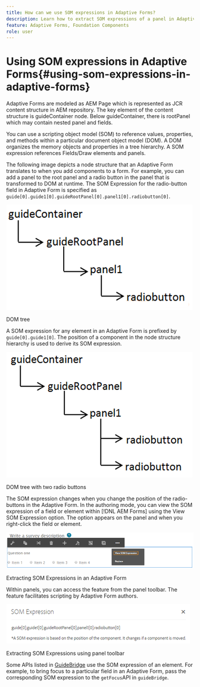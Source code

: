 ```yaml
---
title: How can we use SOM expressions in Adaptive Forms?
description: Learn how to extract SOM expressions of a panel in Adaptive Forms.
feature: Adaptive Forms, Foundation Components
role: user
---
```


# Using SOM expressions in Adaptive Forms{#using-som-expressions-in-adaptive-forms}

Adaptive Forms are modeled as AEM Page which is represented as JCR content structure in AEM repository. The key element of the content structure is guideContainer node. Below guideContainer, there is rootPanel which may contain nested panel and fields.

You can use a scripting object model (SOM) to reference values, properties, and methods within a particular document object model (DOM). A DOM organizes the memory objects and properties in a tree hierarchy. A SOM expression references Fields/Draw elements and panels.

The following image depicts a node structure that an Adaptive Form translates to when you add components to a form. For example, you can add a panel to the root panel and a radio button in the panel that is transformed to DOM at runtime. The SOM Expression for the radio-button field in Adaptive Form is specified as `guide[0].guide1[0].guideRootPanel[0].panel1[0].radiobutton[0]`.

![DOM tree](assets/hierarchy.png)

DOM tree

A SOM expression for any element in an Adaptive Form is prefixed by `guide[0].guide1[0]`. The position of a component in the node structure hierarchy is used to derive its SOM expression.

![DOM tree with two radio buttons](assets/hierarchy_radio_button.png)

DOM tree with two radio buttons

The SOM expression changes when you change the position of the radio-buttons in the Adaptive Form. In the authoring mode, you can view the SOM expression of a field or element within [!DNL AEM Forms] using the View SOM Expression option. The option appears on the panel and when you right-click the field or element. 

![Extracting SOM Expressions in an Adaptive Form](assets/som-expressions.png)

Extracting SOM Expressions in an Adaptive Form

Within panels, you can access the feature from the panel toolbar. The feature facilitates scripting by Adaptive Form authors.

![Extracting SOM Expressions using panel toolbar](assets/som-expression.png)

Extracting SOM Expressions using panel toolbar

Some APIs listed in [GuideBridge](https://helpx.adobe.com/aem-forms/6/javascript-api/GuideBridge.html) use the SOM expression of an element. For example, to bring focus to a particular field in an Adaptive Form, pass the corresponding SOM expression to the `getFocus`API in `guideBridge`.  
